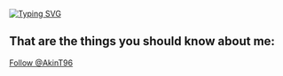 [![Typing SVG](https://readme-typing-svg.demolab.com/?lines=Hey+I´m+Akin)](https://git.io/typing-svg)

## That are the things you should know about me:

<!-- GitHub Follow Button -->
<a href="https://github.com/AkinT96" class="github-button" data-show-count="true" aria-label="Follow @AkinT96 on GitHub">Follow @AkinT96</a>
